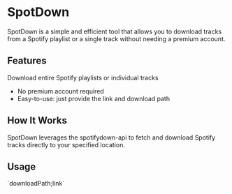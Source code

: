 # SpotDown
SpotDown is a simple and efficient tool that allows you to download tracks from a Spotify playlist or a single track without needing a premium account.

## Features
Download entire Spotify playlists or individual tracks
- No premium account required
- Easy-to-use: just provide the link and download path

## How It Works
SpotDown leverages the spotifydown-api to fetch and download Spotify tracks directly to your specified location.

## Usage
´downloadPath;link´
